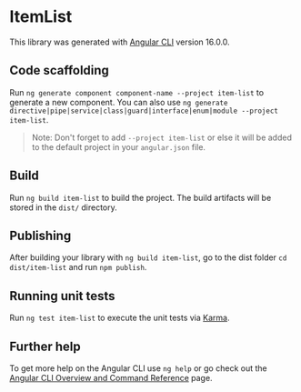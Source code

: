 # ItemList

This library was generated with [Angular CLI](https://github.com/angular/angular-cli) version 16.0.0.

## Code scaffolding

Run `ng generate component component-name --project item-list` to generate a new component. You can also use `ng generate directive|pipe|service|class|guard|interface|enum|module --project item-list`.
> Note: Don't forget to add `--project item-list` or else it will be added to the default project in your `angular.json` file. 

## Build

Run `ng build item-list` to build the project. The build artifacts will be stored in the `dist/` directory.

## Publishing

After building your library with `ng build item-list`, go to the dist folder `cd dist/item-list` and run `npm publish`.

## Running unit tests

Run `ng test item-list` to execute the unit tests via [Karma](https://karma-runner.github.io).

## Further help

To get more help on the Angular CLI use `ng help` or go check out the [Angular CLI Overview and Command Reference](https://angular.io/cli) page.
